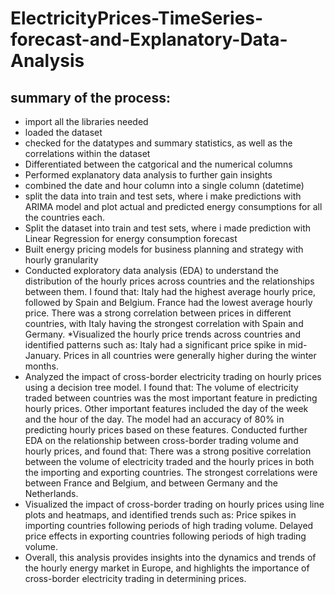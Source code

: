 # ElectricityPrices-TimeSeries-forecast-and-Explanatory-Data-Analysis
## summary of the process:
* import all the libraries needed
* loaded the dataset
* checked for the datatypes and summary statistics, as well as the correlations within the dataset
* Differentiated between the catgorical and the numerical columns
* Performed explanatory data analysis to further gain insights
* combined the date and hour column into a single column (datetime)
* split the data into train and test sets, where i make predictions with ARIMA model and plot actual and predicted energy consumptions for all the countries each.
* Split the dataset into train and test sets, where i made prediction with Linear Regression for energy consumption forecast
* Built energy pricing models for business planning and strategy with hourly granularity
* Conducted exploratory data analysis (EDA) to understand the distribution of the hourly prices across countries and the relationships between them. I found that:
Italy had the highest average hourly price, followed by Spain and Belgium.
France had the lowest average hourly price.
There was a strong correlation between prices in different countries, with Italy having the strongest correlation with Spain and Germany.
*Visualized the hourly price trends across countries and identified patterns such as:
Italy had a significant price spike in mid-January.
Prices in all countries were generally higher during the winter months.
* Analyzed the impact of cross-border electricity trading on hourly prices using a decision tree model. I found that:
The volume of electricity traded between countries was the most important feature in predicting hourly prices.
Other important features included the day of the week and the hour of the day.
The model had an accuracy of 80% in predicting hourly prices based on these features.
Conducted further EDA on the relationship between cross-border trading volume and hourly prices, and found that:
There was a strong positive correlation between the volume of electricity traded and the hourly prices in both the importing and exporting countries.
The strongest correlations were between France and Belgium, and between Germany and the Netherlands.
* Visualized the impact of cross-border trading on hourly prices using line plots and heatmaps, and identified trends such as:
Price spikes in importing countries following periods of high trading volume.
Delayed price effects in exporting countries following periods of high trading volume.
* Overall, this analysis provides insights into the dynamics and trends of the hourly energy market in Europe, and highlights the importance of cross-border electricity trading in determining prices.

